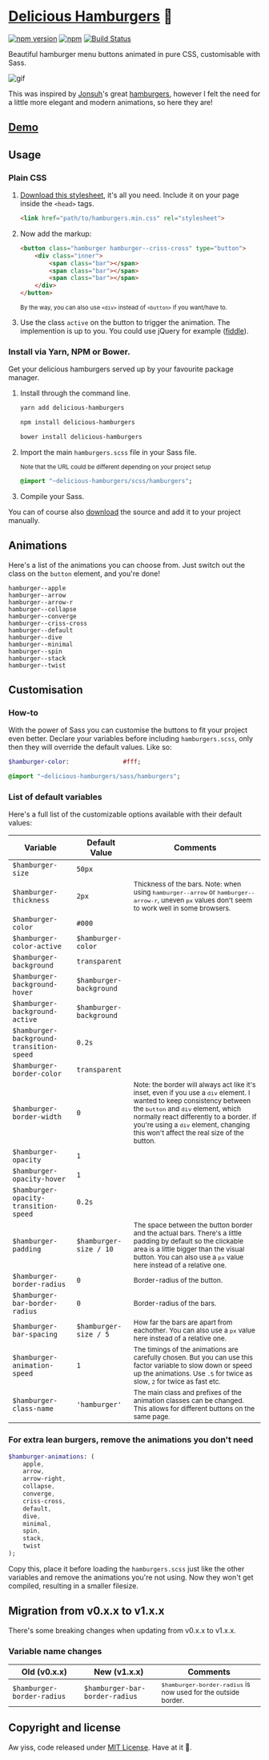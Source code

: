 # [Delicious Hamburgers](https://kapoko.github.io/delicious-hamburgers) 🍔

[![npm version](https://img.shields.io/npm/v/delicious-hamburgers.svg)](https://www.npmjs.com/package/delicious-hamburgers)
[![npm](https://img.shields.io/npm/dm/delicious-hamburgers.svg)]()
[![Build Status](https://travis-ci.org/kapoko/delicious-hamburgers.svg?branch=master)](https://travis-ci.org/kapoko/delicious-hamburgers)

Beautiful hamburger menu buttons animated in pure CSS, customisable with Sass.

![gif](http://i.imgur.com/ZzPWjOY.gif)

This was inspired by [Jonsuh](https://github.com/jonsuh)'s great [hamburgers](https://github.com/jonsuh/hamburgers), however I felt the need for a little more elegant and modern animations, so here they are! 

## [Demo](https://kapoko.github.io/delicious-hamburgers)

## Usage

### Plain CSS

1. [Download this stylesheet](https://github.com/kapoko/delicious-hamburgers/blob/master/dist/hamburgers.min.css), it's all you need. Include it on your page inside the `<head>` tags.

    ```html
    <link href="path/to/hamburgers.min.css" rel="stylesheet">
    ```

2. Now add the markup:

    ```html
    <button class="hamburger hamburger--criss-cross" type="button">
        <div class="inner">
            <span class="bar"></span>
            <span class="bar"></span>
            <span class="bar"></span>
        </div>
    </button>
    ```
    
    <sup>By the way, you can also use `<div>` instead of `<button>` if you want/have to.</sup>

3. Use the class `active` on the button to trigger the animation. The implemention is up to you. You could use jQuery for example ([fiddle](https://jsfiddle.net/kapoko/03wdj278/)).

### Install via Yarn, NPM or Bower. 

Get your delicious hamburgers served up by your favourite package manager.

1. Install through the command line.

    ```bash
    yarn add delicious-hamburgers
    ```
    ```bash
    npm install delicious-hamburgers
    ```
    ```bash
    bower install delicious-hamburgers
    ```

2. Import the main `hamburgers.scss` file in your Sass file. 
    
    <sub>Note that the URL could be different depending on your project setup</sub>

    ```sass
    @import "~delicious-hamburgers/scss/hamburgers";
    ```

3. Compile your Sass. 

You can of course also [download](https://github.com/kapoko/delicious-hamburgers/archive/master.zip) the source and add it to your project manually.

## Animations

Here's a list of the animations you can choose from. Just switch out the class on the `button` element, and you're done! 

```
hamburger--apple
hamburger--arrow
hamburger--arrow-r
hamburger--collapse
hamburger--converge
hamburger--criss-cross
hamburger--default
hamburger--dive
hamburger--minimal
hamburger--spin
hamburger--stack
hamburger--twist
```

## Customisation

### How-to 

With the power of Sass you can customise the buttons to fit your project even better. Declare your variables before including `hamburgers.scss`, only then they will override the default values. Like so: 

```sass
$hamburger-color:               #fff;

@import "~delicious-hamburgers/sass/hamburgers";
```

### List of default variables

Here's a full list of the customizable options available with their default values:

Variable | Default Value | Comments
--- | --- | ---
`$hamburger-size` | `50px` | 
`$hamburger-thickness` | `2px` | <sup>Thickness of the bars. Note: when using `hamburger--arrow` or `hamburger--arrow-r`, uneven `px` values don't seem to work well in some browsers.</sup>
`$hamburger-color` | `#000` |
`$hamburger-color-active` | `$hamburger-color` |
`$hamburger-background` | `transparent` |
`$hamburger-background-hover` | `$hamburger-background` |
`$hamburger-background-active` | `$hamburger-background` |
`$hamburger-background-transition-speed` | `0.2s` |
`$hamburger-border-color` | `transparent` |
`$hamburger-border-width` | `0` | <sup>Note: the border will always act like it's inset, even if you use a `div` element. I wanted to keep consistency between the `button` and `div` element, which normally react differently to a border. If you're using a `div` element, changing this won't affect the real size of the button.</sup>
`$hamburger-opacity` | `1` |
`$hamburger-opacity-hover` | `1` |
`$hamburger-opacity-transition-speed` | `0.2s` |
`$hamburger-padding` | `$hamburger-size / 10` | <sup>The space between the button border and the actual bars. There's a little padding by default so the clickable area is a little bigger than the visual button. You can also use a `px` value here instead of a relative one.</sup>
`$hamburger-border-radius` | `0` | <sup>Border-radius of the button.</sup>
`$hamburger-bar-border-radius` | `0` | <sup>Border-radius of the bars.</sup>
`$hamburger-bar-spacing` | `$hamburger-size / 5` | <sup>How far the bars are apart from eachother. You can also use a `px` value here instead of a relative one.</sup>
`$hamburger-animation-speed` | `1` | <sup>The timings of the animations are carefully chosen. But you can use this factor variable to slow down or speed up the animations. Use `.5` for twice as slow, `2` for twice as fast etc.</sup>
`$hamburger-class-name` | `'hamburger'` | <sup>The main class and prefixes of the animation classes can be changed. This allows for different buttons on the same page.</sup>

### For extra lean burgers, remove the animations you don't need

```sass
$hamburger-animations: (
    apple,
    arrow,
    arrow-right,
    collapse,
    converge,
    criss-cross,
    default,
    dive,
    minimal,
    spin,
    stack,
    twist
);
```

Copy this, place it before loading the `hamburgers.scss` just like the other variables and remove the animations you're not using. Now they won't get compiled, resulting in a smaller filesize. 

## Migration from v0.x.x to v1.x.x

There's some breaking changes when updating from v0.x.x to v1.x.x.

### Variable name changes

Old (v0.x.x) | New (v1.x.x) | Comments
--- | --- | ---
`$hamburger-border-radius` | `$hamburger-bar-border-radius` | <sup>`$hamburger-border-radius` is now used for the outside border.</sup>

## Copyright and license

Aw yiss, code released under [MIT License](https://github.com/kapoko/delicious-hamburgers/blob/master/LICENSE). Have at it 🤘.
